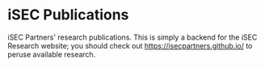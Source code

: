 iSEC Publications
=================

iSEC Partners' research publications. This is simply a backend for the iSEC
Research website; you should check out https://isecpartners.github.io/ to
peruse available research.
